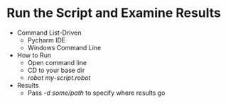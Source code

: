 # Run the Script and Examine Results
- Command List-Driven
  - Pycharm IDE
  - Windows Command Line
- How to Run
  - Open command line
  - CD to your base dir
  - *robot my-script.robot*
- Results
  - Pass *-d some/path* to specify where results go
